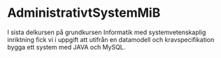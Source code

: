 # AdministrativtSystemMiB
 
I sista delkursen på grundkursen Informatik med systemvetenskaplig inriktning fick vi i uppgift att utifrån en datamodell och kravspecifikation bygga ett system med JAVA och MySQL. 
